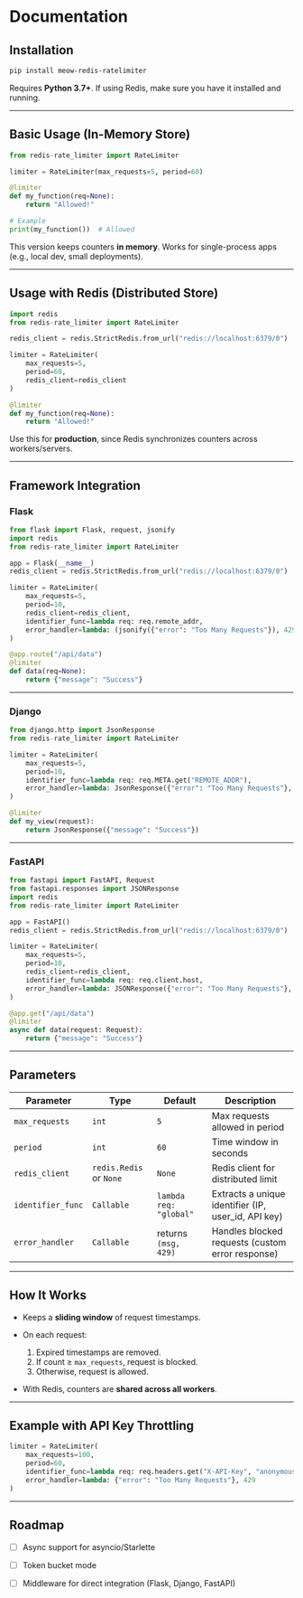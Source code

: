 #  Documentation

##  Installation

```bash
pip install meow-redis-ratelimiter
```

Requires **Python 3.7+**.
If using Redis, make sure you have it installed and running.

---

##  Basic Usage (In-Memory Store)

```python
from redis-rate_limiter import RateLimiter

limiter = RateLimiter(max_requests=5, period=60)

@limiter
def my_function(req=None):
    return "Allowed!"

# Example
print(my_function())  # Allowed
```

This version keeps counters **in memory**. Works for single-process apps (e.g., local dev, small deployments).

---

##  Usage with Redis (Distributed Store)

```python
import redis
from redis-rate_limiter import RateLimiter

redis_client = redis.StrictRedis.from_url("redis://localhost:6379/0")

limiter = RateLimiter(
    max_requests=5,
    period=60,
    redis_client=redis_client
)

@limiter
def my_function(req=None):
    return "Allowed!"
```

Use this for **production**, since Redis synchronizes counters across workers/servers.

---

##  Framework Integration

###  Flask

```python
from flask import Flask, request, jsonify
import redis
from redis-rate_limiter import RateLimiter

app = Flask(__name__)
redis_client = redis.StrictRedis.from_url("redis://localhost:6379/0")

limiter = RateLimiter(
    max_requests=5,
    period=10,
    redis_client=redis_client,
    identifier_func=lambda req: req.remote_addr,
    error_handler=lambda: (jsonify({"error": "Too Many Requests"}), 429)
)

@app.route("/api/data")
@limiter
def data(req=None):
    return {"message": "Success"}
```

---

###  Django

```python
from django.http import JsonResponse
from redis-rate_limiter import RateLimiter

limiter = RateLimiter(
    max_requests=5,
    period=10,
    identifier_func=lambda req: req.META.get("REMOTE_ADDR"),
    error_handler=lambda: JsonResponse({"error": "Too Many Requests"}, status=429)
)

@limiter
def my_view(request):
    return JsonResponse({"message": "Success"})
```

---

###  FastAPI

```python
from fastapi import FastAPI, Request
from fastapi.responses import JSONResponse
import redis
from redis-rate_limiter import RateLimiter

app = FastAPI()
redis_client = redis.StrictRedis.from_url("redis://localhost:6379/0")

limiter = RateLimiter(
    max_requests=5,
    period=10,
    redis_client=redis_client,
    identifier_func=lambda req: req.client.host,
    error_handler=lambda: JSONResponse({"error": "Too Many Requests"}, status_code=429)
)

@app.get("/api/data")
@limiter
async def data(request: Request):
    return {"message": "Success"}
```

---

##  Parameters

| Parameter         | Type                    | Default                | Description                                         |
| ----------------- | ----------------------- | ---------------------- | --------------------------------------------------- |
| `max_requests`    | `int`                   | `5`                    | Max requests allowed in period                      |
| `period`          | `int`                   | `60`                   | Time window in seconds                              |
| `redis_client`    | `redis.Redis` or `None` | `None`                 | Redis client for distributed limit                  |
| `identifier_func` | `Callable`              | `lambda req: "global"` | Extracts a unique identifier (IP, user_id, API key) |
| `error_handler`   | `Callable`              | returns `(msg, 429)`   | Handles blocked requests (custom error response)    |

---

##  How It Works

* Keeps a **sliding window** of request timestamps.
* On each request:

  1. Expired timestamps are removed.
  2. If count ≥ `max_requests`, request is blocked.
  3. Otherwise, request is allowed.
* With Redis, counters are **shared across all workers**.

---

##  Example with API Key Throttling

```python
limiter = RateLimiter(
    max_requests=100,
    period=60,
    identifier_func=lambda req: req.headers.get("X-API-Key", "anonymous"),
    error_handler=lambda: {"error": "Too Many Requests"}, 429
)
```

---

##  Roadmap

* [ ] Async support for asyncio/Starlette
* [ ] Token bucket mode
* [ ] Middleware for direct integration (Flask, Django, FastAPI)


